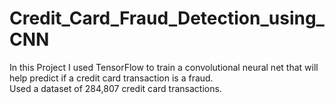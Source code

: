 # Credit_Card_Fraud_Detection_using_CNN
In this Project I used TensorFlow to train a convolutional neural net that will help predict if a credit card transaction is a fraud.   
Used a dataset of 284,807 credit card transactions.
